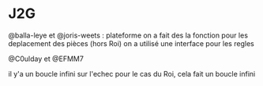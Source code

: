 # J2G
@balla-leye et @joris-weets : plateforme 
on a fait des la fonction pour les deplacement des pièces (hors Roi) 
on a utilisé une interface pour les regles 

@C0ulday et @EFMM7

il y'a un boucle infini sur l'echec pour le cas du Roi, cela fait un boucle infini